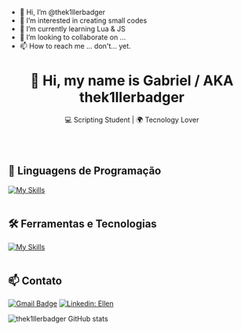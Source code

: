 - 👋 Hi, I’m @thek1llerbadger
- 👀 I’m interested in creating small codes
- 🌱 I’m currently learning Lua & JS
- 💞️ I’m looking to collaborate on ... 
- 📫 How to reach me ... don't... yet.

<!---
thek1llerbadger/thek1llerbadger is a ✨ special ✨ repository because its `README.md` (this file) appears on your GitHub profile.
You can click the Preview link to take a look at your changes.
--->

<h1 align="center">👋 Hi, my name is Gabriel / AKA thek1llerbadger </h1>

<p align="center">
  💻 Scripting Student | 🌍 Tecnology Lover
</p><br><br>


## 🚀 Linguagens de Programação
[![My Skills](https://skillicons.dev/icons?i=javascript,lua)](https://skillicons.dev)<br><br>

## 🛠️ Ferramentas e Tecnologias
[![My Skills](https://skillicons.dev/icons?i=vscode,github)](https://skillicons.dev)<br><br>

## 📫 Contato

[![Gmail Badge](https://img.shields.io/badge/-gabrieldossantosmartins05@gmail.com-006bed?style=flat-square&logo=Gmail&logoColor=white&link=mailto:{SeuEmail})](mailto:{SeuEmail})
[![Linkedin: Ellen](https://img.shields.io/badge/-Gabriel_Martins-blue?style=flat-square&logo=Linkedin&logoColor=white&link=https://https://www.linkedin.com/in/gabriel-martins-07a0b22b1/)](https://www.linkedin.com/in/devellendias/)


![thek1llerbadger GitHub stats](https://github-readme-stats.vercel.app/api?username=thek1llerbadger&show_icons=true&theme=radical)
